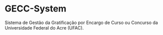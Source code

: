 # GECC-System
Sistema de Gestão da Gratificação por Encargo de Curso ou Concurso da Universidade Federal do Acre (UFAC).
